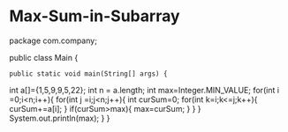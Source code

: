# Max-Sum-in-Subarray
package com.company;

public class Main {

    public static void main(String[] args) {
int a[]={1,5,9,9,5,22};
int n = a.length;
int max=Integer.MIN_VALUE;
for(int i =0;i<n;i++){
    for(int j =i;j<n;j++){
        int curSum=0;
        for(int k=i;k<=j;k++){
            curSum+=a[i];
        }
        if(curSum>max){
            max=curSum;
        }
    }
        }
        System.out.println(max);
    }
}
